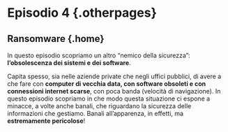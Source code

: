 ---
---

# Episodio 4 {.otherpages}
## Ransomware {.home}

In questo episodio scopriamo un altro “nemico della sicurezza”: <b>l’obsolescenza dei sistemi e dei software</b>.

Capita spesso, sia nelle aziende private che negli uffici pubblici, di avere a che fare con <b>computer di vecchia data, con software obsoleti e con connessioni internet scarse</b>, con poca banda (velocità di navigazione). In questo episodio scopriamo in che modo questa situazione ci espone a minacce, a volte anche banali, che riguardano la sicurezza delle informazioni che gestiamo. Banali all’apparenza, in effetti, ma <b>estremamente pericolose</b>!
